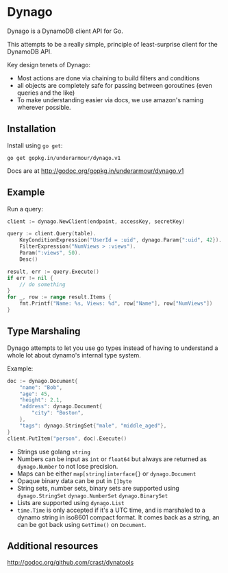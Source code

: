 Dynago
======

Dynago is a DynamoDB client API for Go.

This attempts to be a really simple, principle of least-surprise client for the DynamoDB API.

Key design tenets of Dynago:

 * Most actions are done via chaining to build filters and conditions
 * all objects are completely safe for passing between goroutines (even queries and the like)
 * To make understanding easier via docs, we use amazon's naming wherever possible.

Installation
------------
Install using `go get`:

    go get gopkg.in/underarmour/dynago.v1

Docs are at http://godoc.org/gopkg.in/underarmour/dynago.v1

Example
-------

Run a query:

```go
client := dynago.NewClient(endpoint, accessKey, secretKey)

query := client.Query(table).
	KeyConditionExpression("UserId = :uid", dynago.Param{":uid", 42}).
	FilterExpression("NumViews > :views").
	Param(":views", 50).
	Desc()

result, err := query.Execute()
if err != nil {
	// do something
}
for _, row := range result.Items {
	fmt.Printf("Name: %s, Views: %d", row["Name"], row["NumViews"])
}
```

Type Marshaling
---------------

Dynago attempts to let you use go types instead of having to understand a whole lot about dynamo's internal type system.

Example:

```go
doc := dynago.Document{
	"name": "Bob",
	"age": 45,
	"height": 2.1,
	"address": dynago.Document{
		"city": "Boston",
	},
	"tags": dynago.StringSet{"male", "middle_aged"},
}
client.PutItem("person", doc).Execute()
```

 * Strings use golang `string`
 * Numbers can be input as `int` or `float64` but always are returned as `dynago.Number` to not lose precision.
 * Maps can be either `map[string]interface{}` or `dynago.Document`
 * Opaque binary data can be put in `[]byte`
 * String sets, number sets, binary sets are supported using `dynago.StringSet` `dynago.NumberSet` `dynago.BinarySet`
 * Lists are supported using `dynago.List`
 * `time.Time` is only accepted if it's a UTC time, and is marshaled to a dynamo string in iso8601 compact format. It comes back as a string, an can be got back using `GetTime()` on `Document`.

Additional resources
--------------------

http://godoc.org/github.com/crast/dynatools
